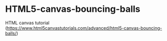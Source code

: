 # HTML5-canvas-bouncing-balls
HTML canvas tutorial (https://www.html5canvastutorials.com/advanced/html5-canvas-bouncing-balls/)
